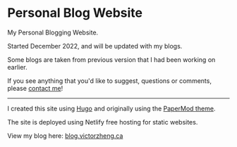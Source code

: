 # Personal Blog Website

My Personal Blogging Website. 

Started December 2022, and will be updated with my blogs. 

Some blogs are taken from previous version that I had been working on earlier.

If you see anything that you'd like to suggest, questions or comments, please [contact me](mailto:victork.zheng@mail.utoronto.ca)!

<hr>

 I created this site using [Hugo](https://gohugo.io/) and originally using the [PaperMod theme](https://github.com/adityatelange/hugo-PaperMod). 

 The site is deployed using Netlify free hosting for static websites. 

 View my blog here: [blog.victorzheng.ca](https://blog.victorzheng.ca/)
